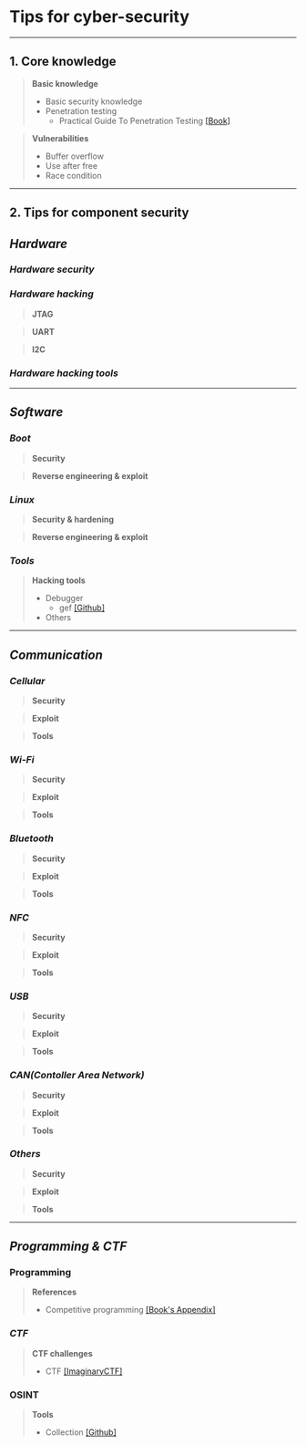 # Tips for cyber-security

***
## 1. Core knowledge
> **Basic knowledge**
> - Basic security knowledge
> - Penetration testing
>   - Practical Guide To Penetration Testing [[Book]](https://gbhackers.com/wp-content/uploads/2022/08/The-Hacker-Playbook-2_-Practical-Guide-To-Penetration-Testing-PDFDrive-.pdf)

> **Vulnerabilities**
> - Buffer overflow
> - Use after free
> - Race condition


***
## 2. Tips for component security
## ***Hardware***
### ***Hardware security***
### ***Hardware hacking***
> **JTAG**
>

> **UART**
> 


> **I2C**
> 

### ***Hardware hacking tools***


***

## ***Software***
### ***Boot***
> **Security**
>  
> 

> **Reverse engineering & exploit**
>  
> 

### ***Linux***
> **Security & hardening**
> 

> **Reverse engineering & exploit**
>

### ***Tools***
> **Hacking tools**
> - Debugger
>   - gef [[Github]](https://github.com/bata24/gef "bata24/gef")
> - Others

***

## ***Communication***
### ***Cellular***
> **Security**
>

> **Exploit**
>

> **Tools**
>

### ***Wi-Fi***
> **Security**
>

> **Exploit**
>

> **Tools**
>

### ***Bluetooth***
> **Security**
>

> **Exploit**
>

> **Tools**
>

### ***NFC***
> **Security**
>

> **Exploit**
>

> **Tools**
>

### ***USB***
> **Security**
>

> **Exploit**
>

> **Tools**
>

### ***CAN(Contoller Area Network)***
> **Security**
>

> **Exploit**
>

> **Tools**
>

### ***Others***
> **Security**
>

> **Exploit**
>

> **Tools**
>

***

## ***Programming & CTF***
### **Programming**
> **References**
> - Competitive programming [[Book's Appendix]](https://github.com/updf83/private-work/blob/main/Intelligence/Collection%20source.md "競技プログラミングの鉄則 ～アルゴリズムと思考力を高める 77 の技術～")

### ***CTF***
> **CTF challenges**
> - CTF [[ImaginaryCTF]](https://imaginaryctf.org "Daily CTF Challenges For Everyone:")

### **OSINT**
> **Tools**
> - Collection [[Github]](https://github.com/cipher387/osint_stuff_tool_collection "cipher387/osint_stuff_tool_collection")
